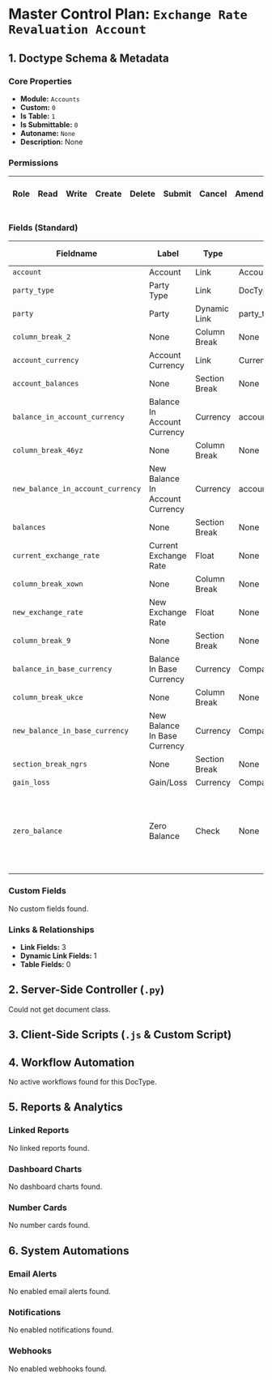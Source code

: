 # Master Control Plan: `Exchange Rate Revaluation Account`

## 1. Doctype Schema & Metadata

### Core Properties
- **Module:** `Accounts`
- **Custom:** `0`
- **Is Table:** `1`
- **Is Submittable:** `0`
- **Autoname:** `None`
- **Description:** None

### Permissions
| Role | Read | Write | Create | Delete | Submit | Cancel | Amend | Report | Import | Export | Print | Email | Share | Set User Perms |
|---|---|---|---|---|---|---|---|---|---|---|---|---|---|---|


### Fields (Standard)
| Fieldname | Label | Type | Options | Required | Hidden | Read Only | Default | Description |
|---|---|---|---|---|---|---|---|---|
| `account` | Account | Link | Account | ✅ |  |  | None | None |
| `party_type` | Party Type | Link | DocType |  |  |  | None | None |
| `party` | Party | Dynamic Link | party_type |  |  |  | None | None |
| `column_break_2` | None | Column Break | None |  |  |  | None | None |
| `account_currency` | Account Currency | Link | Currency |  |  | ✅ | None | None |
| `account_balances` | None | Section Break | None |  |  |  | None | None |
| `balance_in_account_currency` | Balance In Account Currency | Currency | account_currency |  |  | ✅ | None | None |
| `column_break_46yz` | None | Column Break | None |  |  |  | None | None |
| `new_balance_in_account_currency` | New Balance In Account Currency | Currency | account_currency |  |  | ✅ | None | None |
| `balances` | None | Section Break | None |  |  |  | None | None |
| `current_exchange_rate` | Current Exchange Rate | Float | None |  |  | ✅ | None | None |
| `column_break_xown` | None | Column Break | None |  |  |  | None | None |
| `new_exchange_rate` | New Exchange Rate | Float | None | ✅ |  |  | None | None |
| `column_break_9` | None | Section Break | None |  |  |  | None | None |
| `balance_in_base_currency` | Balance In Base Currency | Currency | Company:company:default_currency |  |  | ✅ | None | None |
| `column_break_ukce` | None | Column Break | None |  |  |  | None | None |
| `new_balance_in_base_currency` | New Balance In Base Currency | Currency | Company:company:default_currency |  |  | ✅ | None | None |
| `section_break_ngrs` | None | Section Break | None |  |  |  | None | None |
| `gain_loss` | Gain/Loss | Currency | Company:company:default_currency |  |  | ✅ | None | None |
| `zero_balance` | Zero Balance | Check | None |  |  |  | 0 | This Account has '0' balance in either Base Currency or Account Currency |


### Custom Fields
No custom fields found.


### Links & Relationships
- **Link Fields:** 3
- **Dynamic Link Fields:** 1
- **Table Fields:** 0

## 2. Server-Side Controller (`.py`)
Could not get document class.


## 3. Client-Side Scripts (`.js` & Custom Script)




## 4. Workflow Automation
No active workflows found for this DocType.


## 5. Reports & Analytics
### Linked Reports
No linked reports found.


### Dashboard Charts
No dashboard charts found.


### Number Cards
No number cards found.


## 6. System Automations
### Email Alerts
No enabled email alerts found.


### Notifications
No enabled notifications found.


### Webhooks
No enabled webhooks found.
